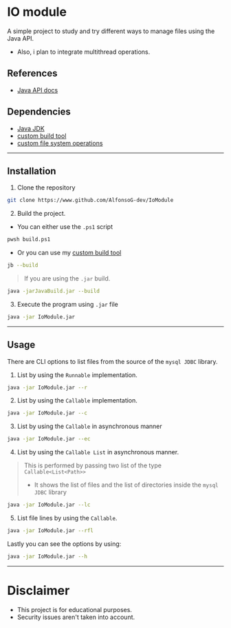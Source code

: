 # IO module
A simple project to study and try different ways to manage files using the Java API.
- Also, i plan to integrate multithread operations.

## References
- [Java API docs](https://download.java.net/java/early_access/valhalla/docs/api/)

## Dependencies
- [Java JDK](https://www.oracle.com/java/technologies/downloads/)
- [custom build tool](https://github.com/AlfonsoG-dev/javaBuild)
- [custom file system operations](https://github.com/AlfonsoG-dev/filesManager)

---

## Installation

1. Clone the repository
```sh
git clone https://www.github.com/AlfonsoG-dev/IoModule
```
2. Build the project.
- You can either use the `.ps1` script
```sh
pwsh build.ps1
```
- Or you can use my [custom build tool](https://github.com/AlfonsoG-dev/javaBuild)
```sh
jb --build
```
> If you are using the `.jar` build.
```sh
java -jarJavaBuild.jar --build
```
3. Execute the program using `.jar` file
```sh
java -jar IoModule.jar
```

---

## Usage
There are CLI options to list files from the source of the `mysql JDBC` library.
1. List by using the `Runnable` implementation.
```sh
java -jar IoModule.jar --r
```
2. List by using the `Callable` implementation.
```sh
java -jar IoModule.jar --c
```
3. List by using the `Callable` in asynchronous manner
```sh
java -jar IoModule.jar --ec
```
4. List by using the `Callable List` in asynchronous manner.
> This is performed by passing two list of the type `Callable<List<Path>>`
>- It shows the list of files and the list of directories inside the `mysql JDBC` library
```sh
java -jar IoModule.jar --lc
```
5. List file lines by using the `Callable`.
```sh
java -jar IoModule.jar --rfl
```

Lastly you can see the options by using:
```sh
java -jar IoModule.jar --h
```

---

# Disclaimer
- This project is for educational purposes.
- Security issues aren't taken into account.
